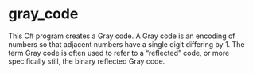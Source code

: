 # gray_code

This C# program creates a Gray code. A Gray code is an encoding of numbers so that adjacent numbers have a single digit differing by 1. The term Gray code is often used to refer to a “reflected” code, or more specifically still, the binary reflected Gray code.

